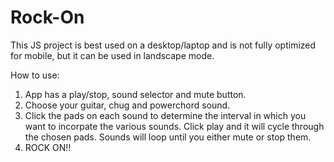 # Rock-On

This JS project is best used on a desktop/laptop and is not fully optimized for mobile, but it can be used in landscape mode.  

How to use:
1. App has a play/stop, sound selector and mute button.
2. Choose your guitar, chug and powerchord sound. 
3. Click the pads on each sound to determine the interval in which you want to incorpate the various sounds. Click play and it will cycle through
the chosen pads. Sounds will loop until you either mute or stop them.
4. ROCK ON!!
